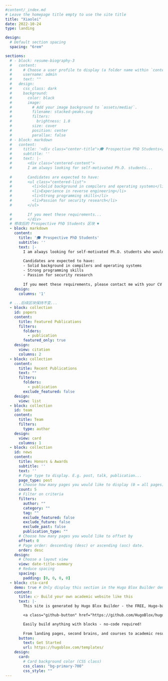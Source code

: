 ```yaml
---
#content/_index.md
# Leave the homepage title empty to use the site title
title: "Xiaolei"
date: 2022-10-24
type: landing

design:
  # Default section spacing
  spacing: "6rem"

sections:
  # - block: resume-biography-3
  #   content:
  #     # Choose a user profile to display (a folder name within `content/authors/`)
  #     username: admin
  #     text: ""
  #   design:
  #     css_class: dark
  #     background:
  #       color: black
  #       image:
  #         # Add your image background to `assets/media/`.
  #         filename: stacked-peaks.svg
  #         filters:
  #           brightness: 1.0
  #         size: cover
  #         position: center
  #         parallax: false
  # - block: markdown
  #   content:
  #     title: '<div class="center-title">🎓 Prospective PhD Students</div>'
  #     subtitle: ''
  #     text: |-
  #       <div class="centered-content">
  #       I am always looking for self-motivated Ph.D. students...
        
  #       Candidates are expected to have:
  #       <ul class="centered-list">
  #         <li>Solid background in compilers and operating systems</li>
  #         <li>Experience in reverse engineering</li>
  #         <li>Strong programming skills</li>
  #         <li>Passion for security research</li>
  #       </ul>
        
  #       If you meet these requirements...
  #       </div>
  # 修改后的 Prospective PhD Students 区块 ▼
  - block: markdown
    content:
      title: '🎓 Prospective PhD Students' 
      subtitle: ''
      text: |-
        I am always looking for self-motivated Ph.D. students who would like to carry on top-notch research on Software and Systems Security. 
        
        Candidates are expected to have:
        - Solid background in compilers and operating systems
        - Strong programming skills
        - Passion for security research
        
        If you meet these requirements, please contact me with your CV and research interests.
    design:
      columns: '1'
  
  # ...后续区块保持不变...
  - block: collection
    id: papers
    content:
      title: Featured Publications
      filters:
        folders:
          - publication
        featured_only: true
    design:
      view: citation
      columns: 2
  - block: collection
    content:
      title: Recent Publications
      text: ""
      filters:
        folders:
          - publication
        exclude_featured: false
    design:
      view: list 
  - block: collection
    id: team
    content:
      title: Team
      filters:
        type: author 
    design:
      view: card
      columns: 1
  - block: collection
    id: news
    content:
      title: Honors & Awards
      subtitle: ''
      text: ''
      # Page type to display. E.g. post, talk, publication...
      page_type: post
      # Choose how many pages you would like to display (0 = all pages)
      count: 5
      # Filter on criteria
      filters:
        author: ""
        category: ""
        tag: ""
        exclude_featured: false
        exclude_future: false
        exclude_past: false
        publication_type: ""
      # Choose how many pages you would like to offset by
      offset: 0
      # Page order: descending (desc) or ascending (asc) date.
      order: desc
    design:
      # Choose a layout view
      view: date-title-summary
      # Reduce spacing
      spacing:
        padding: [0, 0, 0, 0]
  - block: cta-card
    demo: true # Only display this section in the Hugo Blox Builder demo site
    content:
      title: 👉 Build your own academic website like this
      text: |-
        This site is generated by Hugo Blox Builder - the FREE, Hugo-based open source website builder trusted by 250,000+ academics like you.

        <a class="github-button" href="https://github.com/HugoBlox/hugo-blox-builder" data-color-scheme="no-preference: light; light: light; dark: dark;" data-icon="octicon-star" data-size="large" data-show-count="true" aria-label="Star HugoBlox/hugo-blox-builder on GitHub">Star</a>

        Easily build anything with blocks - no-code required!
        
        From landing pages, second brains, and courses to academic resumés, conferences, and tech blogs.
      button:
        text: Get Started
        url: https://hugoblox.com/templates/
    design:
      card:
        # Card background color (CSS class)
        css_class: "bg-primary-700"
        css_style: ""
---
```

